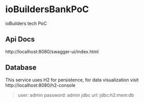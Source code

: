 # ioBuildersBankPoC
ioBuilders tech PoC

## Api Docs

http://localhost:8080/swagger-ui/index.html

## Database 

This service uses H2 for persistence, for data visualization visit http://localhost:8080/h2-console

> user: admin
> password: admin 
> jdbc url: jdbc:h2:mem:db
